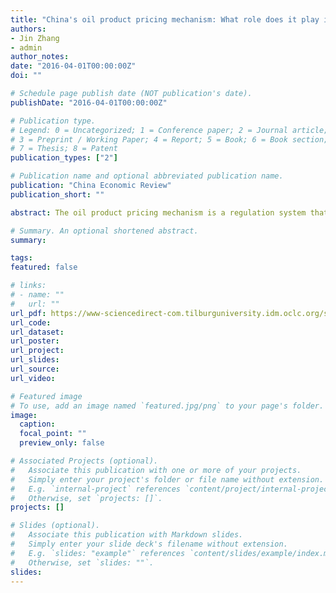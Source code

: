 ```yaml
---
title: "China's oil product pricing mechanism: What role does it play in China's macroeconomy?"
authors:
- Jin Zhang
- admin
author_notes:
date: "2016-04-01T00:00:00Z"
doi: ""

# Schedule page publish date (NOT publication's date).
publishDate: "2016-04-01T00:00:00Z"

# Publication type.
# Legend: 0 = Uncategorized; 1 = Conference paper; 2 = Journal article;
# 3 = Preprint / Working Paper; 4 = Report; 5 = Book; 6 = Book section;
# 7 = Thesis; 8 = Patent
publication_types: ["2"]

# Publication name and optional abbreviated publication name.
publication: "China Economic Review"
publication_short: ""

abstract: The oil product pricing mechanism is a regulation system that was introduced in the late 1990s to control the oil product prices in China. For the first time to our knowledge, we provide an empirical evaluation of this regulation system, with a particular focus on its role in China's macroeconomy. Based on monthly data between 2000 and 2013, we find that:(i) contrary to the general public's impression, the mechanism is 'fair' overall in the sense that it responds to the rise and fall of international oil price symmetrically; (ii) the effect of the mechanism on the Chinese economy, however, is very limited; and (iii) the limited effect of the mechanism holds for different levels of regulation during the studied period, suggesting that potential deregulation may have little impact on the economy.

# Summary. An optional shortened abstract.
summary:

tags:
featured: false

# links:
# - name: ""
#   url: ""
url_pdf: https://www-sciencedirect-com.tilburguniversity.idm.oclc.org/science/article/pii/S1043951X16300153?casa_token=j1zRpjHVm6oAAAAA:9lm2-qPv0eG7x-jhfiP5ZnD5JSQ4qmMZnAKBFQQU3B3CV0Hlx-vlK3wNrPeFFksEMcstraszek4
url_code:
url_dataset: 
url_poster: 
url_project: 
url_slides: 
url_source: 
url_video: 

# Featured image
# To use, add an image named `featured.jpg/png` to your page's folder. 
image:
  caption:
  focal_point: ""
  preview_only: false

# Associated Projects (optional).
#   Associate this publication with one or more of your projects.
#   Simply enter your project's folder or file name without extension.
#   E.g. `internal-project` references `content/project/internal-project/index.md`.
#   Otherwise, set `projects: []`.
projects: []

# Slides (optional).
#   Associate this publication with Markdown slides.
#   Simply enter your slide deck's filename without extension.
#   E.g. `slides: "example"` references `content/slides/example/index.md`.
#   Otherwise, set `slides: ""`.
slides:
---
```

